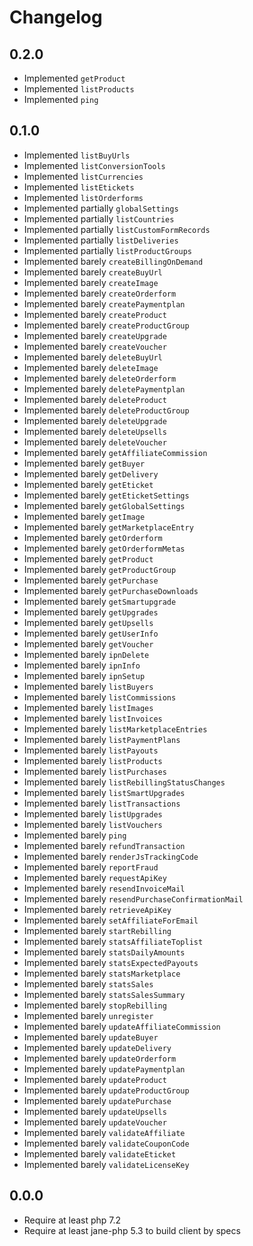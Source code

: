 # Changelog

## 0.2.0

- Implemented `getProduct`
- Implemented `listProducts`
- Implemented `ping`

## 0.1.0

- Implemented `listBuyUrls`
- Implemented `listConversionTools`
- Implemented `listCurrencies`
- Implemented `listEtickets`
- Implemented `listOrderforms`
- Implemented partially `globalSettings`
- Implemented partially `listCountries`
- Implemented partially `listCustomFormRecords`
- Implemented partially `listDeliveries`
- Implemented partially `listProductGroups`
- Implemented barely `createBillingOnDemand`
- Implemented barely `createBuyUrl`
- Implemented barely `createImage`
- Implemented barely `createOrderform`
- Implemented barely `createPaymentplan`
- Implemented barely `createProduct`
- Implemented barely `createProductGroup`
- Implemented barely `createUpgrade`
- Implemented barely `createVoucher`
- Implemented barely `deleteBuyUrl`
- Implemented barely `deleteImage`
- Implemented barely `deleteOrderform`
- Implemented barely `deletePaymentplan`
- Implemented barely `deleteProduct`
- Implemented barely `deleteProductGroup`
- Implemented barely `deleteUpgrade`
- Implemented barely `deleteUpsells`
- Implemented barely `deleteVoucher`
- Implemented barely `getAffiliateCommission`
- Implemented barely `getBuyer`
- Implemented barely `getDelivery`
- Implemented barely `getEticket`
- Implemented barely `getEticketSettings`
- Implemented barely `getGlobalSettings`
- Implemented barely `getImage`
- Implemented barely `getMarketplaceEntry`
- Implemented barely `getOrderform`
- Implemented barely `getOrderformMetas`
- Implemented barely `getProduct`
- Implemented barely `getProductGroup`
- Implemented barely `getPurchase`
- Implemented barely `getPurchaseDownloads`
- Implemented barely `getSmartupgrade`
- Implemented barely `getUpgrades`
- Implemented barely `getUpsells`
- Implemented barely `getUserInfo`
- Implemented barely `getVoucher`
- Implemented barely `ipnDelete`
- Implemented barely `ipnInfo`
- Implemented barely `ipnSetup`
- Implemented barely `listBuyers`
- Implemented barely `listCommissions`
- Implemented barely `listImages`
- Implemented barely `listInvoices`
- Implemented barely `listMarketplaceEntries`
- Implemented barely `listPaymentPlans`
- Implemented barely `listPayouts`
- Implemented barely `listProducts`
- Implemented barely `listPurchases`
- Implemented barely `listRebillingStatusChanges`
- Implemented barely `listSmartUpgrades`
- Implemented barely `listTransactions`
- Implemented barely `listUpgrades`
- Implemented barely `listVouchers`
- Implemented barely `ping`
- Implemented barely `refundTransaction`
- Implemented barely `renderJsTrackingCode`
- Implemented barely `reportFraud`
- Implemented barely `requestApiKey`
- Implemented barely `resendInvoiceMail`
- Implemented barely `resendPurchaseConfirmationMail`
- Implemented barely `retrieveApiKey`
- Implemented barely `setAffiliateForEmail`
- Implemented barely `startRebilling`
- Implemented barely `statsAffiliateToplist`
- Implemented barely `statsDailyAmounts`
- Implemented barely `statsExpectedPayouts`
- Implemented barely `statsMarketplace`
- Implemented barely `statsSales`
- Implemented barely `statsSalesSummary`
- Implemented barely `stopRebilling`
- Implemented barely `unregister`
- Implemented barely `updateAffiliateCommission`
- Implemented barely `updateBuyer`
- Implemented barely `updateDelivery`
- Implemented barely `updateOrderform`
- Implemented barely `updatePaymentplan`
- Implemented barely `updateProduct`
- Implemented barely `updateProductGroup`
- Implemented barely `updatePurchase`
- Implemented barely `updateUpsells`
- Implemented barely `updateVoucher`
- Implemented barely `validateAffiliate`
- Implemented barely `validateCouponCode`
- Implemented barely `validateEticket`
- Implemented barely `validateLicenseKey`


## 0.0.0

- Require at least php 7.2
- Require at least jane-php 5.3 to build client by specs
